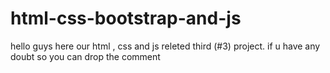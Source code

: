 # html-css-bootstrap-and-js

hello guys here our html , css and js releted  third (#3) project.
if u have any doubt so you can drop the comment
